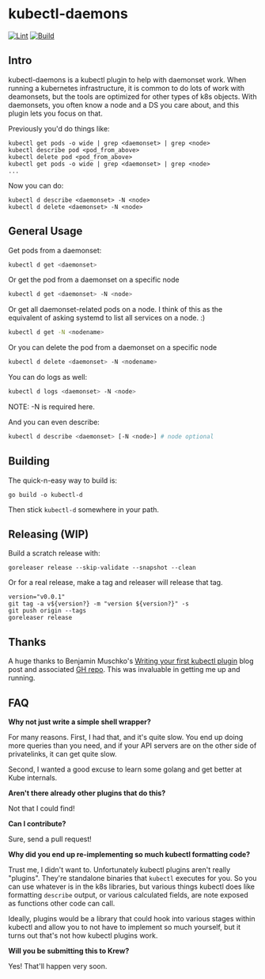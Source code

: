 # kubectl-daemons

[![Lint](https://github.com/jaymzh/kubectl-daemons/actions/workflows/lint.yml/badge.svg?branch=main&event=push)](https://github.com/jaymzh/kubectl-daemons/actions/workflows/lint.yml)
[![Build](https://github.com/jaymzh/kubectl-daemons/actions/workflows/build.yml/badge.svg?branch=main&event=push)](https://github.com/jaymzh/kubectl-daemons/actions/workflows/build.yml)

## Intro

kubectl-daemons is a kubectl plugin to help with daemonset work. When running a
kubernetes infrastructure, it is common to do lots of work with deamonsets, but
the tools are optimized for other types of k8s objects. With daemonsets, you
often know a node and a DS you care about, and this plugin lets you focus on
that.

Previously you'd do things like:

```shell
kubectl get pods -o wide | grep <daemonset> | grep <node>
kubectl describe pod <pod_from_above>
kubectl delete pod <pod_from_above>
kubectl get pods -o wide | grep <daemonset> | grep <node>
...
```

Now you can do:

```shell
kubectl d describe <daemonset> -N <node>
kubectl d delete <daemonset> -N <node>
```

## General Usage

Get pods from a daemonset:

```bash
kubectl d get <daemonset>
```

Or get the pod from a daemonset on a specific node

```bash
kubectl d get <daemonset> -N <node>
```

Or get all daemonset-related pods on a node.  I think of this as the equivalent
of asking systemd to list all services on a node. :)

```bash
kubectl d get -N <nodename>
```

Or you can delete the pod from a daemonset on a specific node

```bash
kubectl d delete <daemonset> -N <nodename>
```

You can do logs as well:

```bash
kubectl d logs <daemonset> -N <node>
```

NOTE: -N is required here.

And you can even describe:

```bash
kubectl d describe <daemonset> [-N <node>] # node optional
```

## Building

The quick-n-easy way to build is:

```shell
go build -o kubectl-d
```

Then stick `kubectl-d` somewhere in your path.

## Releasing (WIP)

Build a scratch release with:

```
goreleaser release --skip-validate --snapshot --clean
```

Or for a real release, make a tag and releaser will release
that tag.

```
version="v0.0.1"
git tag -a v${version?} -m "version ${version?}" -s
git push origin --tags
goreleaser release
```

## Thanks

A huge thanks to Benjamin Muschko's [Writing your first kubectl
plugin](https://bmuschko.com/blog/writing-your-first-kubectl-plugin/) blog post
and associated [GH repo](https://github.com/bmuschko/kubectl-server-version).
This was invaluable in getting me up and running.

## FAQ

**Why not just write a simple shell wrapper?**

For many reasons. First, I had that, and it's quite slow. You end up doing more
queries than you need, and if your API servers are on the other side of
privatelinks, it can get quite slow.

Second, I wanted a good excuse to learn some golang and get better at Kube
internals.

**Aren't there already other plugins that do this?**

Not that I could find!

**Can I contribute?**

Sure, send a pull request!

**Why did you end up re-implementing so much kubectl formatting code?**

Trust me, I didn't want to. Unfortunately kubectl plugins aren't really
"plugins". They're standalone binaries that `kubectl` executes for you. So you
can use whatever is in the k8s libraries, but various things kubectl does like
formatting `describe` output, or various calculated fields, are note exposed as
functions other code can call.

Ideally, plugins would be a library that could hook into various stages within
kubectl and allow you to not have to implement so much yourself, but it turns
out that's not how kubectl plugins work.

**Will you be submitting this to Krew?**

Yes! That'll happen very soon.
